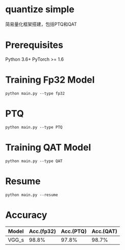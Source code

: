 # quantize simple
简易量化框架搭建，包括PTQ和QAT

# Prerequisites
Python 3.6+
PyTorch >= 1.6

# Training Fp32 Model
```
python main.py --type fp32 
```

# PTQ
```
python main.py --type PTQ 
```

# Training QAT Model
```
python main.py --type QAT 
```

# Resume
```
python main.py --resume
```

# Accuracy
| Model                                                | Acc.(fp32) | Acc.(PTQ) | Acc.(QAT) |
| ---------------------------------------------------- | ------ | ------ | ------ |
| VGG_s                                              | 98.8% | 97.8% | 98.7% |
